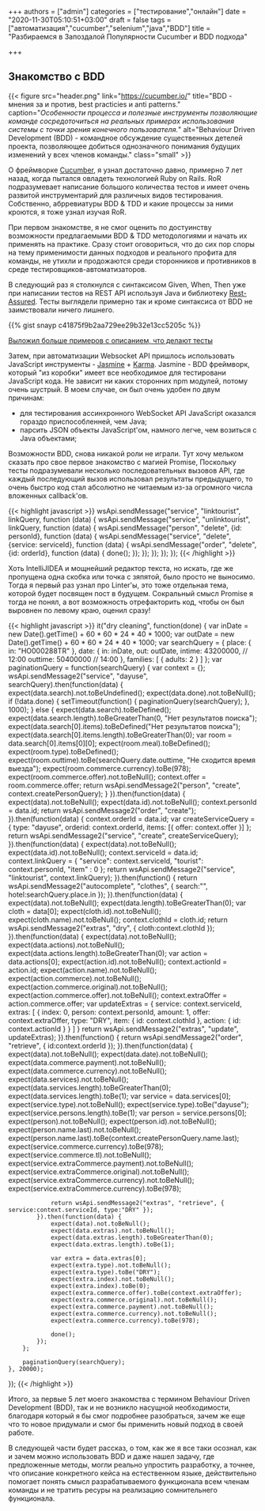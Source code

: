 +++
authors = ["admin"]
categories = ["тестирование","онлайн"]
date = "2020-11-30T05:10:51+03:00"
draft = false
tags = ["автоматизация","cucumber","selenium","java","BDD"]
title = "Разбираемся в Запоздалой Популярности Cucumber и BDD подхода"

+++
## Знакомство с BDD

{{< figure src="header.png" link="https://cucumber.io/" title="BDD - мнения за и против, best practicies и anti patterns." caption="*Особенности процесса и полезные инструменты позволяющие команде сосредоточиться на реальных примерах использования системы с точки зрения конечного пользователя.*" alt="Behaviour Driven Development (BDD) - командное обсуждение существенных детелей проекта, позволяющее добиться однозначного понимания будущих изменений у всех членов команды." class="small" >}}

О фреймворке [Cucumber](https://cucumber.io/), я узнал достаточно давно, примерно 7 лет назад, когда пытался овладеть технологией Ruby on Rails. RoR подразумевает написание большого количества тестов и имеет очень развитой инструментарий для различных видов тестирования. Собственно, абрревиатуры BDD & TDD и какие процессы за ними кроются, я тоже узнал изучая RoR.

При первом знакомстве, я не смог оценить по достуинству возможности предлагаемыми BDD & TDD методологиями и начать их применять на практике. Сразу стоит оговориться, что до сих пор споры на тему применимости данных подходов и реального профита для команды, не утихли и продожаются среди сторонников и противников в среде тестировщиков-автоматизаторов.

В следующий раз я столкнулся с синтаксисом Given, When, Then уже при написании тестов на REST API используя Java и библиотеку [Rest-Assured](http://rest-assured.io/). Тесты выглядели примерно так и кроме  синтаксиса от BDD не заимствовали ничего лишнего.

{{% gist snayp c41875f9b2aa729ee29b32e13cc5205c %}}

[Выложил больше примеров с описанием, что делают тесты](https://automated-testing.info/t/code-recipe-primer-ispolzovaniya-rest-assured-dlya-avtomatizaczii-restfull-api/24599?u=snayp)

Затем, при автоматизации Websocket API пришлось использовать JavaScript инструменты - [Jasmine](https://jasmine.github.io/) + [Karma](https://karma-runner.github.io/latest/index.html). Jasmine - BDD фреймворк, который "из коробки" имеет все необходимое для тестировани JavaScript кода. Не зависит ни каких сторонних npm модулей, потому очень шустрый. В моем случае, он был очень удобен по двум причинам:

- для тестирования ассинхронного WebSocket API JavaScript оказался гораздо приспособленней, чем Java;
- парсить JSON объекты JavaScript'ом, намного легче, чем возиться с Java объектами;

Возможности BDD, снова никакой роли не играли. Тут хочу мельком сказать про свое первое знакомство с магией Promise, Поскольку тесты подразумевали несколько последовательных вызовов API, где каждый последующий вызов использовал результаты предыдущего, то очень быстро код стал абсолютно не читаемым из-за огромного числа вложенных callback'ов.

{{< highlight javascript >}}
wsApi.sendMessage("service", "linktourist", linkQuery, function (data) {
    wsApi.sendMessage("service", "unlinktourist", linkQuery, function (data) {
        wsApi.sendMessage("person", "delete", {id: personId}, function (data) {
            wsApi.sendMessage("service", "delete", {service: serviceId}, function (data) {
                wsApi.sendMessage("order", "delete", {id: orderId}, function (data) {
                    done();
                });
            });
        });
    });
});
{{< /highlight >}}

Хоть IntelliJIDEA и мощнейший редактор текста, но искать, где же пропущена одна скобка или точка с зяпятой, было просто не выносимо. Тогда я первый раз узнал про Linter'ы, это тоже отдельная тема, которой будет посвящен пост в будущем. Сокральный смысл Promise я тогда не понял, а вот возможность отрефакторить код, чтобы он был выровнен по левому краю, оценил сразу!

{{< highlight javascript >}}
it("dry cleaning", function(done) {
        var inDate = new Date().getTime() + 60 * 60 * 24 * 40 * 1000;
        var outDate = new Date().getTime() + 60 * 60 * 24 * 40 * 1000;
        var searchQuery = {
            place: {
                in: "HO000288TR"
            },
            date: {
                in: inDate,
                out: outDate,
                intime: 43200000, // 12:00
                outtime: 50400000 // 14:00
            },
            families: [
                {
                    adults: 2
                }
            ]
        };
        var paginationQuery = function(searchQuery) {
            var context = {};
            wsApi.sendMessage2("service", "dayuse", searchQuery).then(function(data) {
                expect(data.search).not.toBeUndefined();
                expect(data.done).not.toBeNull();
                if (!data.done) {
                    setTimeout(function() {
                        paginationQuery(searchQuery);
                    }, 1000);
                } else {
                    expect(data.search).toBeDefined();
                    expect(data.search.length).toBeGreaterThan(0, "Нет результатов поиска");
                    expect(data.search[0].items).toBeDefined("Нет результатов поиска");
                    expect(data.search[0].items.length).toBeGreaterThan(0);
                    var room = data.search[0].items[0][0];
                    expect(room.meal).toBeDefined();
                    expect(room.type).toBeDefined();
                    expect(room.outtime).toBe(searchQuery.date.outtime, "Не сходится время выезда");
                    expect(room.commerce.currency).toBe(978);
                    expect(room.commerce.offer).not.toBeNull();
                    context.offer = room.commerce.offer;
                    return wsApi.sendMessage2("person", "create", context.createPersonQuery);
                }
            }).then(function(data) {
                expect(data).not.toBeNull();
                expect(data.id).not.toBeNull();
                context.personId = data.id;
                return wsApi.sendMessage2("order", "create");
            }).then(function(data) {
                context.orderId = data.id;
                var createServiceQuery = {
                    type: "dayuse",
                    orderid: context.orderId,
                    items: [{
                        offer: context.offer
                    }]
                };
                return wsApi.sendMessage2("service", "create", createServiceQuery);
            }).then(function(data) {
                expect(data).not.toBeNull();
                expect(data.id).not.toBeNull();
                context.serviceId = data.id;
                context.linkQuery = {
                    "service": context.serviceId,
                    "tourist": context.personId,
                    "item" : 0
                };
                return wsApi.sendMessage2("service", "linktourist", context.linkQuery);
            }).then(function() {
                return wsApi.sendMessage2("autocomplete", "clothes", { search:"", hotel:searchQuery.place.in });
            }).then(function(data) {
                expect(data).not.toBeNull();
                expect(data.length).toBeGreaterThan(0);
                var cloth = data[0];
                expect(cloth.id).not.toBeNull();
                expect(cloth.name).not.toBeNull();
                context.clothId = cloth.id;
                return wsApi.sendMessage2("extras", "dry", { cloth:context.clothId });
            }).then(function(data) {
                expect(data).not.toBeNull();
                expect(data.actions).not.toBeNull();
                expect(data.actions.length).toBeGreaterThan(0);
                var action = data.actions[0];
                expect(action.id).not.toBeNull();
                context.actionId = action.id;
                expect(action.name).not.toBeNull();
                expect(action.commerce).not.toBeNull();
                expect(action.commerce.original).not.toBeNull();
                expect(action.commerce.offer).not.toBeNull();
                context.extraOffer = action.commerce.offer;
                var updateExtras = {
                    service: context.serviceId,
                    extras: [
                        {
                            index: 0,
                            person: context.personId,
                            amount: 1,
                            offer: context.extraOffer,
                            type: "DRY",
                            item: {
                                id: context.clothId
                            },
                            action: {
                                id: context.actionId
                            }
                        }
                    ]
                }
                return wsApi.sendMessage2("extras", "update", updateExtras);
            }).then(function() {
                return wsApi.sendMessage2("order", "retrieve", { id:context.orderId });
            }).then(function(data) {
                expect(data).not.toBeNull();
                expect(data.date).not.toBeNull();
                expect(data.commerce.payment).not.toBeNull();
                expect(data.commerce.currency).not.toBeNull();
                expect(data.services).not.toBeNull();
                expect(data.services.length).toBeGreaterThan(0);
                expect(data.services.length).toBe(1);
                var service = data.services[0];
                expect(service.type).not.toBeNull();
                expect(service.type).toBe("dayuse");
                expect(service.persons.length).toBe(1);
                var person = service.persons[0];
                expect(person).not.toBeNull();
                expect(person.id).not.toBeNull();
                expect(person.name.last).not.toBeNull();
                expect(person.name.last).toBe(context.createPersonQuery.name.last);
                expect(service.commerce.currency).toBe(978);
                expect(service.commerce.tl).not.toBeNull();
                expect(service.extraCommerce.payment).not.toBeNull();
                expect(service.extraCommerce.original).not.toBeNull();
                expect(service.extraCommerce.currency).not.toBeNull();
                expect(service.extraCommerce.currency).toBe(978);

                return wsApi.sendMessage2("extras", "retrieve", { service:context.serviceId, type:"DRY" });
            }).then(function(data) {
                expect(data).not.toBeNull();
                expect(data.extras).not.toBeNull();
                expect(data.extras.length).toBeGreaterThan(0);
                expect(data.extras.length).toBe(1);
                
                var extra = data.extras[0];
                expect(extra.type).not.toBeNull();
                expect(extra.type).toBe("DRY");
                expect(extra.index).not.toBeNull();
                expect(extra.index).toBe(0);
                expect(extra.commerce.offer).toBe(context.extraOffer);
                expect(extra.commerce.original).not.toBeNull();
                expect(extra.commerce.payment).not.toBeNull();
                expect(extra.commerce.currency).not.toBeNull();
                expect(extra.commerce.currency).toBe(978);

                done();
            });
        };
        
        paginationQuery(searchQuery);
    }, 20000);
});
{{< /highlight >}}

Итого, за первые 5 лет моего знакомства с термином Behaviour Driven Development (BDD), так и не возникло насущной необходимости, благодаря который я бы смог подробнее разобраться, зачем же еще что то новое придумали и смог бы применить новый подход в своей работе.

В следующей части будет рассказ, о том, как же я все таки осознал, как и зачем можно использовать BDD и даже нашел задачу, где предложенные методы, могли реально упростить разработку, а точнее, что описание конкретного кейса на естественном языке, действительно помогает понять смысл разрабатываемого функционала всем членам команды и не тратить ресуры на реализацию сомнительнего функционала.
